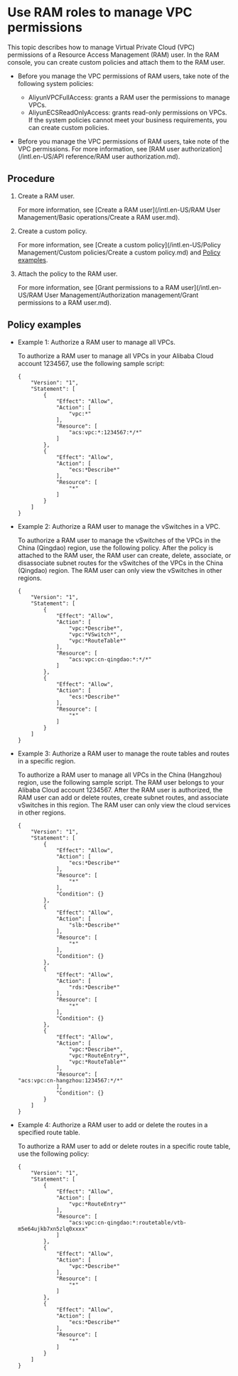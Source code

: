 # Use RAM roles to manage VPC permissions

This topic describes how to manage Virtual Private Cloud \(VPC\) permissions of a Resource Access Management \(RAM\) user. In the RAM console, you can create custom policies and attach them to the RAM user.

-   Before you manage the VPC permissions of RAM users, take note of the following system policies:

    -   AliyunVPCFullAccess: grants a RAM user the permissions to manage VPCs.
    -   AliyunECSReadOnlyAccess: grants read-only permissions on VPCs.
    If the system policies cannot meet your business requirements, you can create custom policies.

-   Before you manage the VPC permissions of RAM users, take note of the VPC permissions. For more information, see [RAM user authorization](/intl.en-US/API reference/RAM user authorization.md).

## Procedure

1.  Create a RAM user.

    For more information, see [Create a RAM user](/intl.en-US/RAM User Management/Basic operations/Create a RAM user.md).

2.  Create a custom policy.

    For more information, see [Create a custom policy](/intl.en-US/Policy Management/Custom policies/Create a custom policy.md) and [Policy examples](#section_vgp_w4w_fwd).

3.  Attach the policy to the RAM user.

    For more information, see [Grant permissions to a RAM user](/intl.en-US/RAM User Management/Authorization management/Grant permissions to a RAM user.md).


## Policy examples

-   Example 1: Authorize a RAM user to manage all VPCs.

    To authorize a RAM user to manage all VPCs in your Alibaba Cloud account 1234567, use the following sample script:

    ```
    {
        "Version": "1",
        "Statement": [
            {
                "Effect": "Allow",
                "Action": [
                    "vpc:*"
                ],
                "Resource": [
                    "acs:vpc:*:1234567:*/*"
                ]
            },
            {
                "Effect": "Allow",
                "Action": [
                    "ecs:*Describe*"
                ],
                "Resource": [
                    "*"
                ]
            }
        ]
    }
    ```

-   Example 2: Authorize a RAM user to manage the vSwitches in a VPC.

    To authorize a RAM user to manage the vSwitches of the VPCs in the China \(Qingdao\) region, use the following policy. After the policy is attached to the RAM user, the RAM user can create, delete, associate, or disassociate subnet routes for the vSwitches of the VPCs in the China \(Qingdao\) region. The RAM user can only view the vSwitches in other regions.

    ```
    {
        "Version": "1",
        "Statement": [
            {
                "Effect": "Allow",
                "Action": [
                    "vpc:*Describe*",
                    "vpc:*VSwitch*",
                    "vpc:*RouteTable*"
                ],
                "Resource": [
                    "acs:vpc:cn-qingdao:*:*/*"
                ]
            },
            {
                "Effect": "Allow",
                "Action": [
                    "ecs:*Describe*"
                ],
                "Resource": [
                    "*"
                ]
            }
        ]
    }
    ```

-   Example 3: Authorize a RAM user to manage the route tables and routes in a specific region.

    To authorize a RAM user to manage all VPCs in the China \(Hangzhou\) region, use the following sample script. The RAM user belongs to your Alibaba Cloud account 1234567. After the RAM user is authorized, the RAM user can add or delete routes, create subnet routes, and associate vSwitches in this region. The RAM user can only view the cloud services in other regions.

    ```
    {
        "Version": "1",
        "Statement": [
            {
                "Effect": "Allow",
                "Action": [
                    "ecs:*Describe*"
                ],
                "Resource": [
                    "*"
                ],
                "Condition": {}
            },
            {
                "Effect": "Allow",
                "Action": [
                    "slb:*Describe*"
                ],
                "Resource": [
                    "*"
                ],
                "Condition": {}
            },
            {
                "Effect": "Allow",
                "Action": [
                    "rds:*Describe*"
                ],
                "Resource": [
                    "*"
                ],
                "Condition": {}
            },
            {
                "Effect": "Allow",
                "Action": [
                    "vpc:*Describe*",
                    "vpc:*RouteEntry*",
                    "vpc:*RouteTable*"
                ],
                "Resource": [                
    "acs:vpc:cn-hangzhou:1234567:*/*"
                ],
                "Condition": {}
            }
        ]
    }
    ```

-   Example 4: Authorize a RAM user to add or delete the routes in a specified route table.

    To authorize a RAM user to add or delete routes in a specific route table, use the following policy:

    ```
    {
        "Version": "1",
        "Statement": [
            {
                "Effect": "Allow",
                "Action": [
                    "vpc:*RouteEntry*"
                ],
                "Resource": [
                    "acs:vpc:cn-qingdao:*:routetable/vtb-m5e64ujkb7xn5zlq0xxxx"
                ]
            },
            {
                "Effect": "Allow",
                "Action": [
                    "vpc:*Describe*"
                ],
                "Resource": [
                    "*"
                ]
            },
            {
                "Effect": "Allow",
                "Action": [
                    "ecs:*Describe*"
                ],
                "Resource": [
                    "*"
                ]
            }
        ]
    }
    ```


